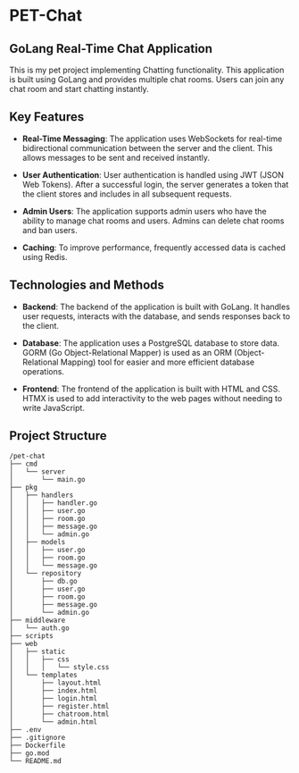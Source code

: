# PET-Chat
## GoLang Real-Time Chat Application

This is my pet project implementing Chatting functionality. This application is built using GoLang and provides multiple chat rooms. Users can join any chat room and start chatting instantly.

## Key Features

- **Real-Time Messaging**: The application uses WebSockets for real-time bidirectional communication between the server and the client. This allows messages to be sent and received instantly.

- **User Authentication**: User authentication is handled using JWT (JSON Web Tokens). After a successful login, the server generates a token that the client stores and includes in all subsequent requests.

- **Admin Users**: The application supports admin users who have the ability to manage chat rooms and users. Admins can delete chat rooms and ban users.

- **Caching**: To improve performance, frequently accessed data is cached using Redis.

## Technologies and Methods

- **Backend**: The backend of the application is built with GoLang. It handles user requests, interacts with the database, and sends responses back to the client.

- **Database**: The application uses a PostgreSQL database to store data. GORM (Go Object-Relational Mapper) is used as an ORM (Object-Relational Mapping) tool for easier and more efficient database operations.

- **Frontend**: The frontend of the application is built with HTML and CSS. HTMX is used to add interactivity to the web pages without needing to write JavaScript.

## Project Structure

```
/pet-chat
├── cmd
│   └── server
│       └── main.go
├── pkg
│   ├── handlers
│   │   ├── handler.go
│   │   ├── user.go
│   │   ├── room.go
│   │   ├── message.go
│   │   └── admin.go
│   ├── models
│   │   ├── user.go
│   │   ├── room.go
│   │   └── message.go
│   └── repository
│       ├── db.go
│       ├── user.go
│       ├── room.go
│       ├── message.go
│       └── admin.go
├── middleware
│   └── auth.go
├── scripts
├── web
│   ├── static
│   │   ├── css
│   │   │   └── style.css
│   └── templates
│       ├── layout.html
│       ├── index.html
│       ├── login.html
│       ├── register.html
│       ├── chatroom.html
│       └── admin.html
├── .env
├── .gitignore
├── Dockerfile
├── go.mod
└── README.md
```
